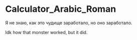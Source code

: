 # Calculator_Arabic_Roman
Я не знаю, как это чудище заработало, но оно заработало.

Idk how that monster worked, but it did.

